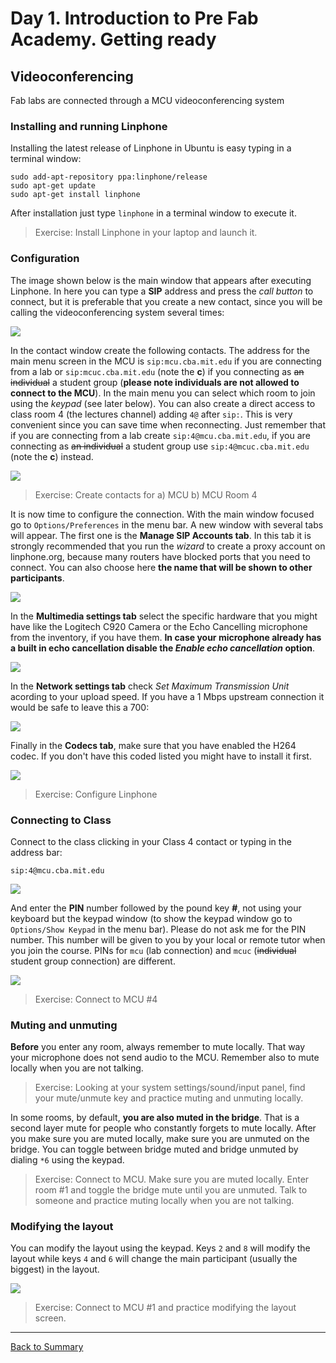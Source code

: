 # Day 1. Introduction to Pre Fab Academy. Getting ready

## Videoconferencing
Fab labs are connected through a MCU videoconferencing system

### Installing and running Linphone
Installing the latest release of Linphone in Ubuntu is easy typing in a terminal window:

```
sudo add-apt-repository ppa:linphone/release
sudo apt-get update
sudo apt-get install linphone
```

After installation just type `linphone` in a terminal window to execute it.

> Exercise: Install Linphone in your laptop and launch it.

### Configuration
The image shown below is the main window that appears after executing Linphone. In here you can type a **SIP** address and press the _call button_ to connect, but it is preferable that you create a new contact, since you will be calling the videoconferencing system several times:

![](./img/video/linphone.png)

In the contact window create the following contacts. The address for the main menu screen in the MCU is `sip:mcu.cba.mit.edu` if you are connecting from a lab or `sip:mcuc.cba.mit.edu` (note the **c**) if you connecting as ~~an individual~~ a student group (**please note individuals are not allowed to connect to the MCU**). In the main menu you can select which room to join using the _keypad_ (see later below). You can also create a direct access to class room 4 (the lectures channel) adding `4@` after `sip:`. This is very convenient since you can save time when reconnecting. Just remember that if you are connecting from a lab create `sip:4@mcu.cba.mit.edu`, if you are connecting as ~~an individual~~ a student group use `sip:4@mcuc.cba.mit.edu` (note the **c**) instead.

![](./img/video/contact.png)

> Exercise: Create contacts for a) MCU b) MCU Room 4

It is now time to configure the connection. With the main window focused go to `Options/Preferences` in the menu bar. A new window with several tabs will appear. The first one is the **Manage SIP Accounts tab**. In this tab it is strongly recommended that you run the _wizard_ to create a proxy account on linphone.org, because many routers have blocked ports that you need to connect. You can also choose here **the name that will be shown to other participants**.

![](./img/video/Settings_1.png)

In the **Multimedia settings tab** select the specific hardware that you might have like the Logitech C920 Camera or the Echo Cancelling microphone from the inventory, if you have them. **In case your microphone already has a built in echo cancellation disable the _Enable echo cancellation_ option**.

![](./img/video/Settings_2.png)

In the **Network settings tab** check _Set Maximum Transmission Unit_ acording to your upload speed. If you have a 1 Mbps upstream connection it would be safe to leave this a 700:

![](./img/video/Settings_3.png)

Finally in the **Codecs tab**, make sure that you have enabled the H264 codec. If you don't have this coded listed you might have to install it first.

![](./img/video/Settings_4.png)

> Exercise: Configure Linphone

### Connecting to Class
Connect to the class clicking in your Class 4 contact or typing in the address bar:

`sip:4@mcu.cba.mit.edu`

![](./img/video/pin.png)

And enter the **PIN** number followed by the pound key **#**, not using your keyboard but the keypad window (to show the keypad window go to `Options/Show Keypad` in the menu bar). Please do not ask me for the PIN number. This number will be given to you by your local or remote tutor when you join the course. PINs for `mcu` (lab connection) and `mcuc` (~~individual~~ student group connection) are different.

![](./img/video/keypad.png)

> Exercise: Connect to MCU #4

### Muting and unmuting
**Before** you enter any room, always remember to mute locally. That way your microphone does not send audio to the MCU. Remember also to mute locally when you are not talking.

> Exercise: Looking at your system settings/sound/input panel, find your mute/unmute key and practice muting and unmuting locally.

In some rooms, by default, **you are also muted in the bridge**.  That is a second layer mute for people who constantly forgets to mute locally. After you make sure you are muted locally, make sure you are unmuted on the bridge. You can toggle between bridge muted and bridge unmuted by dialing `*6` using the keypad.

> Exercise: Connect to MCU. Make sure you are muted locally. Enter room #1 and toggle the bridge mute until you are unmuted. Talk to someone and practice muting locally when you are not talking.

### Modifying the layout
You can modify the layout using the keypad. Keys `2` and `8` will modify the layout while keys `4` and `6` will change the main participant (usually the biggest) in the layout.

![](./img/video/class.png)

> Exercise: Connect to MCU \#1 and practice modifying the layout screen.

---
[Back to Summary](../summary.md)
